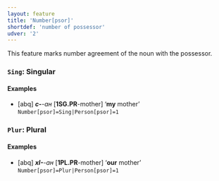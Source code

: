 ```yaml
---
layout: feature
title: 'Number[psor]'
shortdef: 'number of possessor'
udver: '2'
---
```


This feature marks number agreement of the noun with the possessor.

### <a name="Sing">`Sing`</a>: Singular

#### Examples

* [abq] _<b>с-</b>-ан_ [<b>1SG.PR</b>-mother] ‘<b>my</b> mother’ `Number[psor]=Sing|Person[psor]=1`

### <a name="Plur">`Plur`</a>: Plural

#### Examples

* [abq] _<b>хI-</b>-ан_ [<b>1PL.PR</b>-mother] ‘<b>our</b> mother’ `Number[psor]=Plur|Person[psor]=1`
<!-- Interlanguage links updated Po 6. listopadu 2023, 21:41:55 CET -->
